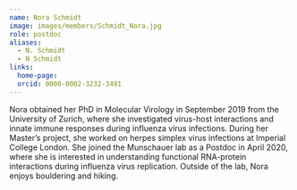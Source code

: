 ```yaml
---
name: Nora Schmidt
image: images/members/Schmidt_Nora.jpg
role: postdoc
aliases:
  - N. Schmidt
  - N Schmidt
links:
  home-page: 
  orcid: 0000-0002-3232-3491
---
```


Nora obtained her PhD in Molecular Virology in September 2019 from the University of Zurich, where she investigated virus-host interactions and innate immune responses during influenza virus infections. During her Master’s project, she worked on herpes simplex virus infections at Imperial College London. She joined the Munschauer lab as a Postdoc in April 2020, where she is interested in understanding functional RNA-protein interactions during influenza virus replication. Outside of the lab, Nora enjoys bouldering and hiking.